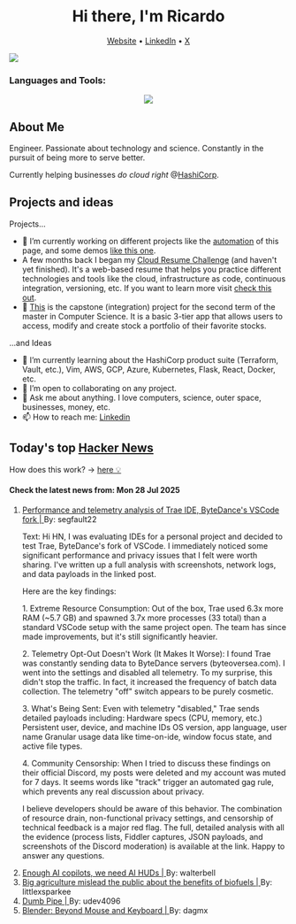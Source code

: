 
<!-- This is an HTML comment in your markdown file -->

<h1 align="center">Hi there, I'm Ricardo</h1>
<p align="center">
  <a href="https://ricardorompar.com" target="_blank">Website</a> •
  <a href="https://www.linkedin.com/in/ricardorompar/" target="_blank">LinkedIn</a> •
  <a href="https://twitter.com/ricardorompar" target="_blank">X</a>
</p>
<img src="https://badges.pufler.dev/visits/{ricardorompar}/{ricardorompar}"/>

<h3 align="left">Languages and Tools:</h3>
<p align="center">
  <a href="https://skillicons.dev" target="_blank">
    <img src="https://skillicons.dev/icons?i=terraform,aws,gcp,azure,git,python,kubernetes,react,js,docker,ubuntu" />
  </a>
</p>

<h2>About Me</h2>
Engineer. Passionate about technology and science. Constantly in the pursuit of being more to serve better.

Currently helping businesses <i>do cloud right</i> @<a href="https://github.com/hashicorp" target="_blank">HashiCorp</a>.

<h2>Projects and ideas</h2>
Projects...
<ul>
  <li>🔭 I’m currently working on different projects like the <a href="https://github.com/ricardorompar/ricardorompar/blob/main/automate.py">automation</a> of this page, and some demos <a href="https://github.com/ricardorompar/boundary-ansible-demo">like this one</a>.
  </li>

  <li >A few months back I began my <a href="https://github.com/ricardorompar/cloudResumeChallenge">Cloud Resume Challenge</a> (and haven't yet finished). It's a web-based resume that helps you practice different technologies and tools like the cloud, infrastructure as code, continuous integration, versioning, etc. If you want to learn more visit <a href="https://cloudresumechallenge.dev/docs/the-challenge/aws/" target="_blank">check this out</a>.
  </li>

  <li>🔭 <a href="https://github.com/ricardorompar/capstoneT2">This</a> is the capstone (integration) project for the second term of the master in Computer Science. It is a basic 3-tier app that allows users to access, modify and create stock a portfolio of their favorite stocks.
  </li>
</ul>
...and Ideas
<ul>
  <li>🌱 I’m currently learning about the HashiCorp product suite (Terraform, Vault, etc.), Vim, AWS, GCP, Azure, Kubernetes, Flask, React, Docker, etc.
  </li>
  <li>👯 I’m open to collaborating on any project.</li>
  <li>💬 Ask me about anything. I love computers, science, outer space, businesses, money, etc.</li>
  <li>📫 How to reach me: <a href="https://www.linkedin.com/in/ricardorompar/" target="_blank">Linkedin</a></li>
</ul>

<h2>Today's top <a href='https://news.ycombinator.com/' target="_blank">Hacker News</a></h2>
How does this work? -> <a href='./AUTOMATIC.md'>here 💡</a>

<h4>Check the latest news from: Mon 28 Jul 2025</h4>
<ol>
<li>
    <a href=https://github.com/segmentationf4u1t/trae_telemetry_research target="_blank">
        Performance and telemetry analysis of Trae IDE, ByteDance's VSCode fork |
    </a>
    By: segfault22
</li>

<p>
Text: Hi HN,
I was evaluating IDEs for a personal project and decided to test Trae, ByteDance&#x27;s fork of VSCode. I immediately noticed some significant performance and privacy issues that I felt were worth sharing. I&#x27;ve written up a full analysis with screenshots, network logs, and data payloads in the linked post.<p>Here are the key findings:<p>1. Extreme Resource Consumption:
Out of the box, Trae used 6.3x more RAM (~5.7 GB) and spawned 3.7x more processes (33 total) than a standard VSCode setup with the same project open. The team has since made improvements, but it&#x27;s still significantly heavier.<p>2. Telemetry Opt-Out Doesn&#x27;t Work (It Makes It Worse):
I found Trae was constantly sending data to ByteDance servers (byteoversea.com). I went into the settings and disabled all telemetry. To my surprise, this didn&#x27;t stop the traffic. In fact, it increased the frequency of batch data collection. The telemetry &quot;off&quot; switch appears to be purely cosmetic.<p>3. What&#x27;s Being Sent:
Even with telemetry &quot;disabled,&quot; Trae sends detailed payloads including:
Hardware specs (CPU, memory, etc.)
Persistent user, device, and machine IDs
OS version, app language, user name
Granular usage data like time-on-ide, window focus state, and active file types.<p>4. Community Censorship:
When I tried to discuss these findings on their official Discord, my posts were deleted and my account was muted for 7 days. It seems words like &quot;track&quot; trigger an automated gag rule, which prevents any real discussion about privacy.<p>I believe developers should be aware of this behavior. The combination of resource drain, non-functional privacy settings, and censorship of technical feedback is a major red flag. The full, detailed analysis with all the evidence (process lists, Fiddler captures, JSON payloads, and screenshots of the Discord moderation) is available at the link. Happy to answer any questions. </br>
</p>

<li>
    <a href=https://www.geoffreylitt.com/2025/07/27/enough-ai-copilots-we-need-ai-huds target="_blank">
        Enough AI copilots, we need AI HUDs |
    </a>
    By: walterbell
</li>

<li>
    <a href=https://lithub.com/how-big-agriculture-mislead-the-public-about-the-benefits-of-biofuels/ target="_blank">
        Big agriculture mislead the public about the benefits of biofuels |
    </a>
    By: littlexsparkee
</li>

<li>
    <a href=https://www.dumbpipe.dev/ target="_blank">
        Dumb Pipe |
    </a>
    By: udev4096
</li>

<li>
    <a href=https://code.blender.org/2025/07/beyond-mouse-keyboard/ target="_blank">
        Blender: Beyond Mouse and Keyboard |
    </a>
    By: dagmx
</li>
</ol>